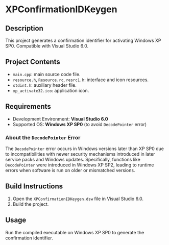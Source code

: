 # XPConfirmationIDKeygen

## Description
This project generates a confirmation identifier for activating Windows XP SP0. Compatible with Visual Studio 6.0.

## Project Contents
- `main.cpp`: main source code file.
- `resource.h`, `Resource.rc`, `resrc1.h`: interface and icon resources.
- `stdint.h`: auxiliary header file.
- `xp_activate32.ico`: application icon.

## Requirements
- Development Environment: **Visual Studio 6.0**
- Supported OS: **Windows XP SP0** (to avoid `DecodePointer` error)

### About the `DecodePointer` Error
The `DecodePointer` error occurs in Windows versions later than XP SP0 due to incompatibilities with newer security mechanisms introduced in later service packs and Windows updates. Specifically, functions like `DecodePointer` were introduced in Windows XP SP2, leading to runtime errors when software is run on older or mismatched versions.

## Build Instructions
1. Open the `XPConfirmationIDKeygen.dsw` file in Visual Studio 6.0.
2. Build the project.

## Usage
Run the compiled executable on Windows XP SP0 to generate the confirmation identifier.
